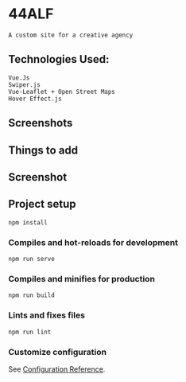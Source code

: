 # 44ALF

```
A custom site for a creative agency
```

## Technologies Used:

```
Vue.Js
Swiper.js
Vue-Leaflet + Open Street Maps
Hover Effect.js

```

## Screenshots

## Things to add
## Screenshot

## Project setup

```
npm install
```

### Compiles and hot-reloads for development

```
npm run serve
```

### Compiles and minifies for production

```
npm run build
```

### Lints and fixes files

```
npm run lint
```

### Customize configuration

See [Configuration Reference](https://cli.vuejs.org/config/).
